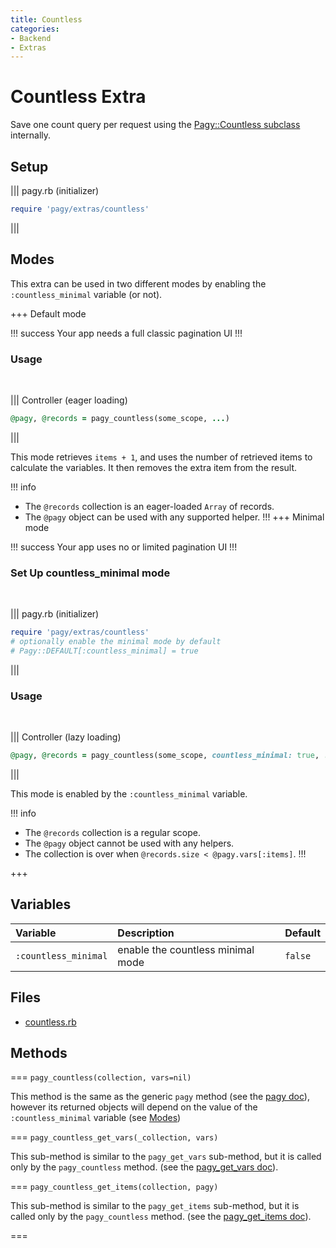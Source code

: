 ```yaml
---
title: Countless
categories:
- Backend
- Extras
---
```


# Countless Extra

Save one count query per request using the [Pagy::Countless subclass](/docs/api/countless.md) internally.

## Setup

||| pagy.rb (initializer)
```ruby
require 'pagy/extras/countless'
```
|||


## Modes

This extra can be used in two different modes by enabling the `:countless_minimal` variable (or not).

+++ Default mode

!!! success
Your app needs a full classic pagination UI
!!!

### Usage

<br>

||| Controller (eager loading)
```ruby
@pagy, @records = pagy_countless(some_scope, ...)
```
|||

This mode retrieves `items + 1`, and uses the number of retrieved items to calculate the variables. It then removes the extra item from the result.

!!! info
- The `@records` collection is an eager-loaded `Array` of records.
- The `@pagy` object can be used with any supported helper.
!!!
+++ Minimal mode

!!! success
Your app uses no or limited pagination UI
!!!

### Set Up countless_minimal mode
<br>

||| pagy.rb (initializer)
```ruby
require 'pagy/extras/countless'
# optionally enable the minimal mode by default
# Pagy::DEFAULT[:countless_minimal] = true
```
|||



### Usage
<br>

||| Controller (lazy loading)
```ruby
@pagy, @records = pagy_countless(some_scope, countless_minimal: true, ...)
```
|||

This mode is enabled by the `:countless_minimal` variable.

!!! info
- The `@records` collection is a regular scope.
- The `@pagy` object cannot be used with any helpers.
- The collection is over when `@records.size < @pagy.vars[:items]`. 
!!!

+++

## Variables

| Variable             | Description                       | Default |
|:---------------------|:----------------------------------|:--------|
| `:countless_minimal` | enable the countless minimal mode | `false` |

## Files

- [countless.rb](https://github.com/ddnexus/pagy/blob/master/lib/pagy/extras/countless.rb)

## Methods

=== `pagy_countless(collection, vars=nil)`

This method is the same as the generic `pagy` method (see the [pagy doc](/docs/api/backend.md#pagy-collection-vars-nil)), however its returned objects will depend on the value of the `:countless_minimal` variable (see [Modes](#modes))

=== `pagy_countless_get_vars(_collection, vars)`

This sub-method is similar to the `pagy_get_vars` sub-method, but it is called only by the `pagy_countless` method. (see the [pagy_get_vars doc](/docs/api/backend.md#pagy-get-vars-collection-vars)).

=== `pagy_countless_get_items(collection, pagy)`

This sub-method is similar to the `pagy_get_items` sub-method, but it is called only by the `pagy_countless` method. (see the [pagy_get_items doc](/docs/api/backend.md#pagy-get-items-collection-pagy)).

===
